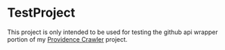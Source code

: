 # TestProject
This project is only intended to be used for testing the github api wrapper portion of my [Providence Crawler](https://github.com/Broham/ProvidenceCrawler) project.
